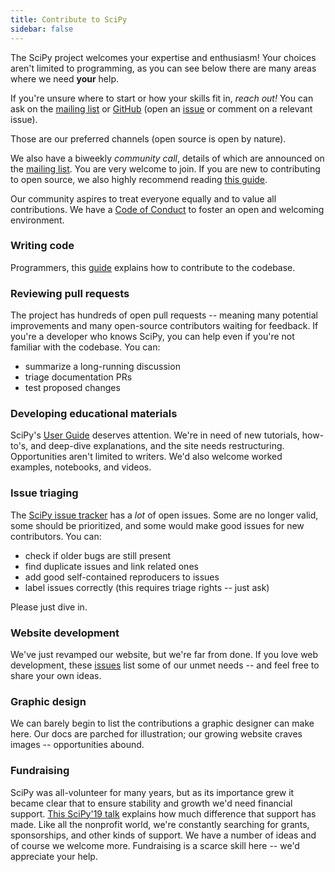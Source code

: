 ```yaml
---
title: Contribute to SciPy
sidebar: false
---
```


The SciPy project welcomes your expertise and enthusiasm!
Your choices aren't limited to programming, as you can
see below there are many areas where we need **your** help.

If you're unsure where to start or how your skills fit in, _reach out!_ You
can ask on the [mailing
list](https://mail.python.org/mailman3/lists/scipy-dev.python.org/) or
[GitHub](https://github.com/scipy/scipy) (open an
[issue](https://github.com/scipy/scipy/issues) or comment on a relevant
issue).

Those are our preferred channels (open source is open by nature).

We also have a biweekly _community call_, details of which are announced on the
[mailing list](https://mail.python.org/mailman3/lists/scipy-dev.python.org/).
You are very welcome to join.
If you are new to contributing to open source, we also highly recommend reading
[this guide](https://opensource.guide/how-to-contribute/).

Our community aspires to treat everyone equally and to value all contributions.
We have a
[Code of Conduct](https://docs.scipy.org/doc/scipy/dev/conduct/code_of_conduct.html)
to foster an open and welcoming environment.

### Writing code

Programmers, this
[guide](https://scipy.github.io/devdocs/dev/contributor/development_workflow.html#development-workflow)
explains how to contribute to the codebase.

### Reviewing pull requests

The project has hundreds of open pull requests -- meaning many potential
improvements and many open-source contributors waiting for feedback. If you're
a developer who knows SciPy, you can help even if you're not familiar with the
codebase. You can:

- summarize a long-running discussion
- triage documentation PRs
- test proposed changes

### Developing educational materials

SciPy's [User Guide](https://docs.scipy.org/doc/scipy/tutorial/index.html)
deserves attention.
We're in need of new tutorials, how-to's, and deep-dive explanations, and the
site needs restructuring. Opportunities aren't limited to writers. We'd also
welcome worked examples, notebooks, and videos.

### Issue triaging

The [SciPy issue tracker](https://github.com/scipy/scipy/issues) has a _lot_
of open issues. Some are no longer valid, some should be prioritized, and some
would make good issues for new contributors. You can:

- check if older bugs are still present
- find duplicate issues and link related ones
- add good self-contained reproducers to issues
- label issues correctly (this requires triage rights -- just ask)

Please just dive in.

### Website development

We've just revamped our website, but we're far from done. If you love web
development, these
[issues](https://github.com/scipy/scipy.org/issues)
list some of our unmet needs -- and feel free to share your own ideas.

### Graphic design

We can barely begin to list the contributions a graphic designer can make here.
Our docs are parched for illustration; our growing website craves images --
opportunities abound.

### Fundraising

SciPy was all-volunteer for many years, but as its importance grew it became
clear that to ensure stability and growth we'd need financial support. [This
SciPy'19 talk](https://www.youtube.com/watch?v=dBTJD_FDVjU) explains how much
difference that support has made. Like all the nonprofit world, we're
constantly searching for grants, sponsorships, and other kinds of support. We
have a number of ideas and of course we welcome more. Fundraising is a scarce
skill here -- we'd appreciate your help.
